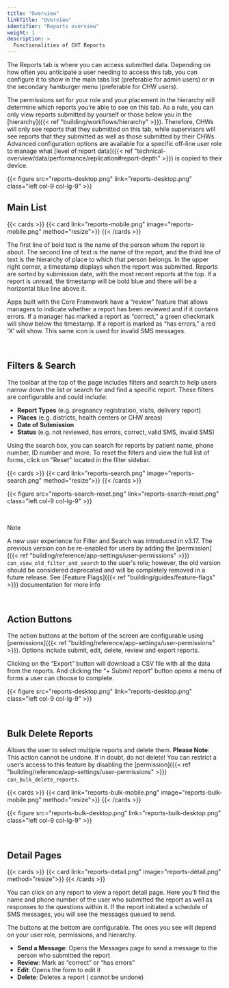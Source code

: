 ```yaml
---
title: "Overview"
linkTitle: "Overview"
identifier: "Reports overview"
weight: 1
description: >
  Functionalities of CHT Reports 
---
```


The Reports tab is where you can access submitted data. Depending on how often you anticipate a user needing to access this tab, you can configure it to show in the main tabs list (preferable for admin users) or in the secondary hamburger menu (preferable for CHW users).

The permissions set for your role and your placement in the hierarchy will determine which reports you’re able to see on this tab. As a rule, you can only view reports submitted by yourself or those below you in the [hierarchy]({{< ref "building/workflows/hierarchy" >}}). Therefore, CHWs will only see reports that they submitted on this tab, while supervisors will see reports that they submitted as well as those submitted by their CHWs. Advanced configuration options are available for a specific off-line user role to manage what [level of report data]({{< ref "technical-overview/data/performance/replication#report-depth" >}}) is copied to their device.

{{< figure src="reports-desktop.png" link="reports-desktop.png" class="left col-9 col-lg-9" >}}

## Main List

{{< cards >}}
{{< card link="reports-mobile.png" image="reports-mobile.png"  method="resize">}}
{{< /cards >}}

The first line of bold text is the name of the person whom the report is about. The second line of text is the name of the report, and the third line of text is the hierarchy of place to which that person belongs. In the upper right corner, a timestamp displays when the report was submitted. Reports are sorted by submission date, with the most recent reports at the top. If a report is unread, the timestamp will be bold blue and there will be a horizontal blue line above it.

Apps built with the Core Framework have a “review” feature that allows managers to indicate whether a report has been reviewed and if it contains errors. If a manager has marked a report as “correct,” a green checkmark will show below the timestamp. If a report is marked as “has errors,” a red ‘X’ will show. This same icon is used for invalid SMS messages.

<br clear="all">


## Filters & Search

The toolbar at the top of the page includes filters and search to help users narrow down the list or search for and find a specific report. These filters are configurable and could include:

- **Report Types** (e.g. pregnancy registration, visits, delivery report)
- **Places** (e.g. districts, health centers or CHW areas)
- **Date of Submission**
- **Status** (e.g. not reviewed, has errors, correct, valid SMS, invalid SMS)

Using the search box, you can search for reports by patient name, phone number, ID number and more. To reset the filters and view the full list of forms, click on "Reset" located in the filter sidebar.

{{< cards >}}
{{< card link="reports-search.png" image="reports-search.png"  method="resize">}}
{{< /cards >}}

{{< figure src="reports-search-reset.png" link="reports-search-reset.png" class="left col-9 col-lg-9" >}}

<br clear="all">

> [!NOTE]
> A new user experience for Filter and Search was introduced in v3.17. The previous version can be re-enabled for users by adding the [permission]({{< ref "building/reference/app-settings/user-permissions" >}}) `can_view_old_filter_and_search` to the user's role; however, the old version should be considered deprecated and will be completely removed in a future release. See [Feature Flags]({{< ref "building/guides/feature-flags" >}}) documentation for more info

<br clear="all">


## Action Buttons

The action buttons at the bottom of the screen are configurable using [permissions]({{< ref "building/reference/app-settings/user-permissions" >}}). Options include submit, edit, delete, review and export reports.

Clicking on the “Export” button will download a CSV file with all the data from the reports. And clicking the “+ Submit report” button opens a menu of forms a user can choose to complete.

{{< figure src="reports-desktop.png" link="reports-desktop.png" class="left col-9 col-lg-9" >}}

<br clear="all">

## Bulk Delete Reports

Allows the user to select multiple reports and delete them. **Please Note**: This action cannot be undone. If in doubt, do not delete! You can restrict a user’s access to this feature by disabling the [permission]({{< ref "building/reference/app-settings/user-permissions" >}}) `can_bulk_delete_reports`.

{{< cards >}}
{{< card link="reports-bulk-mobile.png" image="reports-bulk-mobile.png"  method="resize">}}
{{< /cards >}}

{{< figure src="reports-bulk-desktop.png" link="reports-bulk-desktop.png" class="left col-9 col-lg-9" >}}

<br clear="all">


## Detail Pages

{{< cards >}}
{{< card link="reports-detail.png" image="reports-detail.png"  method="resize">}}
{{< /cards >}}

You can click on any report to view a report detail page. Here you'll find the name and phone number of the user who submitted the report as well as responses to the questions within it. If the report initiated a schedule of SMS messages, you will see the messages queued to send.

The buttons at the bottom are configurable. The ones you see will depend on your user role, permissions, and hierarchy.

- **Send a Message**​: Opens the Messages page to send a message to the person who submitted the report
- **Review**: Mark as “correct” or “has errors”
- **Edit**: Opens the form to edit it
- **Delete**: Deletes a report ( cannot be undone)

<br clear="all">
